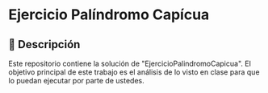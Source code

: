 # Ejercicio Palíndromo Capícua

## 📝 Descripción

Este repositorio contiene la solución de "EjercicioPalindromoCapicua". El objetivo principal de este trabajo es el análisis de lo visto en clase para que lo puedan ejecutar por parte de ustedes.

